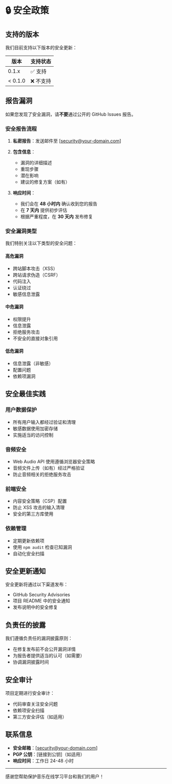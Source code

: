 # 🔒 安全政策

## 支持的版本

我们目前支持以下版本的安全更新：

| 版本 | 支持状态 |
| --- | --- |
| 0.1.x | ✅ 支持 |
| < 0.1.0 | ❌ 不支持 |

## 报告漏洞

如果您发现了安全漏洞，请**不要**通过公开的 GitHub Issues 报告。

### 安全报告流程

1. **私密报告**：发送邮件至 [security@your-domain.com] 
2. **包含信息**：
   - 漏洞的详细描述
   - 重现步骤
   - 潜在影响
   - 建议的修复方案（如有）

3. **响应时间**：
   - 我们会在 **48 小时内** 确认收到您的报告
   - 在 **7 天内** 提供初步评估
   - 根据严重程度，在 **30 天内** 发布修复

### 安全漏洞类型

我们特别关注以下类型的安全问题：

#### 高危漏洞
- 跨站脚本攻击（XSS）
- 跨站请求伪造（CSRF）
- 代码注入
- 认证绕过
- 敏感信息泄露

#### 中危漏洞
- 权限提升
- 信息泄露
- 拒绝服务攻击
- 不安全的直接对象引用

#### 低危漏洞
- 信息泄露（非敏感）
- 配置问题
- 依赖项漏洞

## 安全最佳实践

### 用户数据保护
- 所有用户输入都经过验证和清理
- 敏感数据使用加密存储
- 实施适当的访问控制

### 音频安全
- Web Audio API 使用遵循浏览器安全策略
- 音频文件上传（如有）经过严格验证
- 防止音频相关的拒绝服务攻击

### 前端安全
- 内容安全策略（CSP）配置
- 防止 XSS 攻击的输入清理
- 安全的第三方库使用

### 依赖管理
- 定期更新依赖项
- 使用 `npm audit` 检查已知漏洞
- 自动化安全扫描

## 安全更新通知

安全更新将通过以下渠道发布：
- GitHub Security Advisories
- 项目 README 中的安全通知
- 发布说明中的安全修复

## 负责任的披露

我们遵循负责任的漏洞披露原则：
- 在修复发布前不会公开漏洞详情
- 为报告者提供适当的认可（如需要）
- 协调漏洞披露时间

## 安全审计

项目定期进行安全审计：
- 代码审查关注安全问题
- 依赖项安全扫描
- 第三方安全评估（如适用）

## 联系信息

- **安全邮箱**：[security@your-domain.com]
- **PGP 公钥**：[链接到公钥]（如适用）
- **响应时间**：工作日 24-48 小时

---

感谢您帮助保护音乐在线学习平台和我们的用户！
